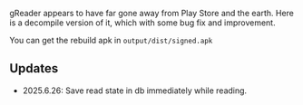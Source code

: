 gReader appears to have far gone away from Play Store and the earth. Here is a decompile version of it, which with some bug fix and improvement.


You can get the rebuild apk in `output/dist/signed.apk`


## Updates

- 2025.6.26: Save read state in db immediately while reading.
